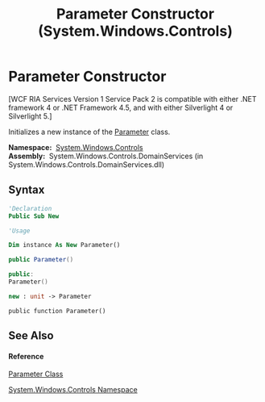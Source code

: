 ﻿---
title: Parameter Constructor  (System.Windows.Controls)
TOCTitle: Parameter Constructor
ms:assetid: M:System.Windows.Controls.Parameter.#ctor
ms:mtpsurl: https://msdn.microsoft.com/en-us/library/system.windows.controls.parameter.parameter(v=VS.91)
ms:contentKeyID: 28755655
ms.date: 01/27/2012
mtps_version: v=VS.91
f1_keywords:
- System.Windows.Controls.Parameter.#ctor
- System.Windows.Controls.Parameter.Parameter
dev_langs:
- CSharp
- JScript
- VB
- FSharp
- c++
api_location:
- System.Windows.Controls.DomainServices.dll
api_name:
- System.Windows.Controls.Parameter..ctor
api_type:
- Managed
topic_type:
- apiref
- kbSyntax
product_family_name: VS
ROBOTS: INDEX,FOLLOW
---

# Parameter Constructor

\[WCF RIA Services Version 1 Service Pack 2 is compatible with either .NET framework 4 or .NET Framework 4.5, and with either Silverlight 4 or Silverlight 5.\]

Initializes a new instance of the [Parameter](ff422556\(v=vs.91\).md) class.

**Namespace:**  [System.Windows.Controls](ms590941\(v=vs.91\).md)  
**Assembly:**  System.Windows.Controls.DomainServices (in System.Windows.Controls.DomainServices.dll)

## Syntax

``` vb
'Declaration
Public Sub New
```

``` vb
'Usage

Dim instance As New Parameter()
```

``` csharp
public Parameter()
```

``` c++
public:
Parameter()
```

``` fsharp
new : unit -> Parameter
```

``` jscript
public function Parameter()
```

## See Also

#### Reference

[Parameter Class](ff422556\(v=vs.91\).md)

[System.Windows.Controls Namespace](ms590941\(v=vs.91\).md)

